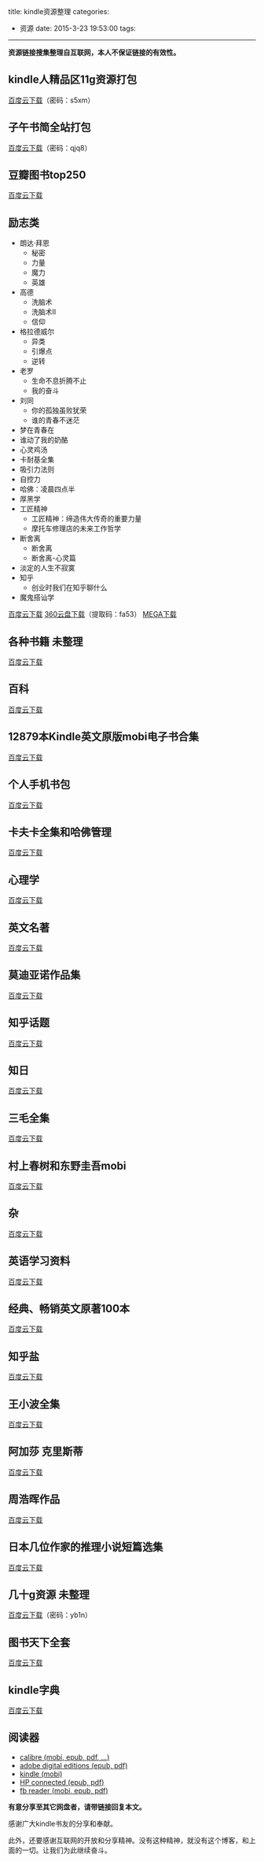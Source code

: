 title: kindle资源整理
categories:
  - 资源
date: 2015-3-23 19:53:00
tags:
---

**资源链接搜集整理自互联网，本人不保证链接的有效性。**

## kindle人精品区11g资源打包 ##

[百度云下载](http://pan.baidu.com/s/1gdJ6ibD)（密码：s5xm）

## 子午书简全站打包 ##

[百度云下载](http://pan.baidu.com/s/1os4MQ)（密码：qjq8）

## 豆瓣图书top250 ##

[百度云下载](http://pan.baidu.com/s/1lKIiq)

<!--more-->

## 励志类 ##

+ 朗达·拜恩
  + 秘密
  + 力量
  + 魔力
  + 英雄
+ 高德
  + 洗脑术
  + 洗脑术II
  + 信仰
+ 格拉德威尔
  + 异类
  + 引爆点
  + 逆转
+ 老罗
  + 生命不息折腾不止
  + 我的奋斗
+ 刘同
  + 你的孤独虽败犹荣
  + 谁的青春不迷茫
+ 梦在青春在
+ 谁动了我的奶酪
+ 心灵鸡汤
+ 卡耐基全集
+ 吸引力法则
+ 自控力
+ 哈佛：凌晨四点半
+ 厚黑学
+ 工匠精神
  + 工匠精神：缔造伟大传奇的重要力量
  + 摩托车修理店的未来工作哲学
+ 断舍离
  + 断舍离
  + 断舍离-心灵篇
+ 淡定的人生不寂寞
+ 知乎
  + 创业时我们在知乎聊什么
+ 魔鬼搭讪学

[百度云下载](http://pan.baidu.com/s/1o6OIzI6)
[360云盘下载](http://yunpan.cn/cVsLPqb4YgLXG)（提取码：fa53）
[MEGA下载](https://mega.co.nz/#F!uUcTEA6I!xxNf37K9OPt-pFDeNLyJ4A)

## 各种书籍 未整理 ##

[百度云下载](http://pan.baidu.com/s/1qWmEjhE)

## 百科 ##

[百度云下载](http://pan.baidu.com/s/1ntr3WHr)

## 12879本Kindle英文原版mobi电子书合集 ##

[百度云下载](http://pan.baidu.com/s/1i39TawH)

## 个人手机书包 ##

[百度云下载](http://pan.baidu.com/s/1c0H4Kog)

## 卡夫卡全集和哈佛管理 ##

[百度云下载](http://pan.baidu.com/share/link?shareid=1080906058&uk=1412470983)

## 心理学 ##

[百度云下载](http://pan.baidu.com/s/17mp8P)

## 英文名著 ##

[百度云下载](http://pan.baidu.com/share/link?shareid=1085345509&uk=387768997)

## 莫迪亚诺作品集 ##

[百度云下载](http://pan.baidu.com/s/1sjNSRtr)

## 知乎话题 ##

[百度云下载](http://pan.baidu.com/s/1sjLkZ97)

## 知日 ##

[百度云下载](http://pan.baidu.com/s/1kT85Zp1)

## 三毛全集 ##

[百度云下载](http://pan.baidu.com/s/1gdgTSl1)

## 村上春树和东野圭吾mobi ##

[百度云下载](http://pan.baidu.com/s/1qW9bJkS)

## 杂 ##

[百度云下载](http://pan.baidu.com/s/1i3zMAEh)

## 英语学习资料 ##

[百度云下载](http://pan.baidu.com/s/1sjugDQ1)

## 经典、畅销英文原著100本 ##

[百度云下载](http://pan.baidu.com/s/1gdELWgN)

## 知乎盐 ##

[百度云下载](http://pan.baidu.com/s/1eQAereE)

## 王小波全集 ##

[百度云下载](http://pan.baidu.com/s/1i3uzhbB)

## 阿加莎 克里斯蒂 ##

[百度云下载](http://pan.baidu.com/s/1qW0q3Kg)

## 周浩晖作品 ##

[百度云下载](http://pan.baidu.com/s/1sjqLbzB)

## 日本几位作家的推理小说短篇选集 ##

[百度云下载](http://pan.baidu.com/s/1eQzoVWA)

## 几十g资源 未整理 ##

[百度云下载](http://pan.baidu.com/s/1gdy787x)（密码：yb1n）

## 图书天下全套 ##

[百度云下载](http://pan.baidu.com/s/1pJDjOJx)

## kindle字典 ##

[百度云下载](http://pan.baidu.com/s/1gdEgezD)

## 阅读器 ##

+ [calibre (mobi, epub, pdf, ...)](http://calibre-ebook.com/)
+ [adobe digital editions (epub, pdf)](http://www.adobe.com/solutions/ebook/digital-editions/download.html)
+ [kindle (mobi)](https://www.amazon.cn/gp/digital/fiona/kcp-landing-page?ie=UTF8)
+ [HP connected (epub, pdf)](http://apps.microsoft.com/windows/zh-cn/app/hp-connected/60e90a6e-c7ae-4adf-9d97-9d42be49a59a)
+ [fb reader (mobi, epub, pdf)](http://fbreader.org/)

**有意分享至其它网盘者，请带链接回复本文。**

感谢广大kindle书友的分享和奉献。

此外，还要感谢互联网的开放和分享精神。没有这种精神，就没有这个博客，和上面的一切。让我们为此继续奋斗。